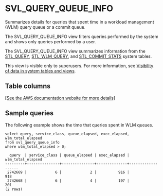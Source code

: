 # SVL\_QUERY\_QUEUE\_INFO<a name="r_SVL_QUERY_QUEUE_INFO"></a>

Summarizes details for queries that spent time in a workload management \(WLM\) query queue or a commit queue\. 

The SVL\_QUERY\_QUEUE\_INFO view filters queries performed by the system and shows only queries performed by a user\. 

The SVL\_QUERY\_QUEUE\_INFO view summarizes information from the [STL\_QUERY](r_STL_QUERY.md), [STL\_WLM\_QUERY](r_STL_WLM_QUERY.md), and [STL\_COMMIT\_STATS](r_STL_COMMIT_STATS.md) system tables\. 

This view is visible only to superusers\. For more information, see [Visibility of data in system tables and views](c_visibility-of-data.md)\.

## Table columns<a name="r_SVL_QUERY_QUEUE_INFO-table-columns"></a>

[\[See the AWS documentation website for more details\]](http://docs.aws.amazon.com/redshift/latest/dg/r_SVL_QUERY_QUEUE_INFO.html)

## Sample queries<a name="r_SVL_QUERY_QUEUE_INFO-sample-queries"></a>

The following example shows the time that queries spent in WLM queues\.

```
select query, service_class, queue_elapsed, exec_elapsed, wlm_total_elapsed
from svl_query_queue_info
where wlm_total_elapsed > 0;

  query  | service_class | queue_elapsed | exec_elapsed | wlm_total_elapsed
---------+---------------+---------------+--------------+-------------------
 2742669 |             6 |             2 |          916 |                918 
 2742668 |             6 |             4 |          197 |                201 
(2 rows)
```